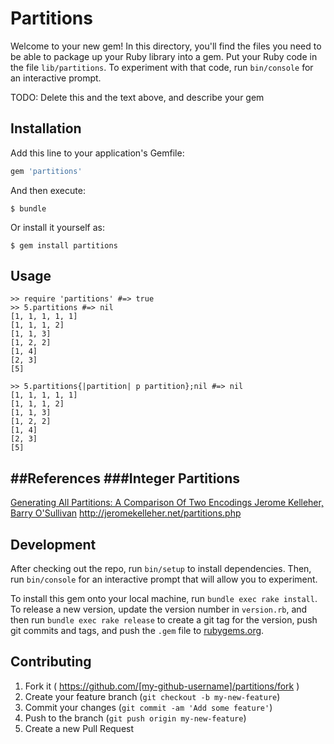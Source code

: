 # Partitions

Welcome to your new gem! In this directory, you'll find the files you need to be able to package up your Ruby library into a gem. Put your Ruby code in the file `lib/partitions`. To experiment with that code, run `bin/console` for an interactive prompt.

TODO: Delete this and the text above, and describe your gem

## Installation

Add this line to your application's Gemfile:

```ruby
gem 'partitions'
```

And then execute:

    $ bundle

Or install it yourself as:

    $ gem install partitions

## Usage
    >> require 'partitions' #=> true
    >> 5.partitions #=> nil
    [1, 1, 1, 1, 1]
    [1, 1, 1, 2]
    [1, 1, 3]
    [1, 2, 2]
    [1, 4]
    [2, 3]
    [5]

    >> 5.partitions{|partition| p partition};nil #=> nil
    [1, 1, 1, 1, 1]
    [1, 1, 1, 2]
    [1, 1, 3]
    [1, 2, 2]
    [1, 4]
    [2, 3]
    [5]

##References
###Integer Partitions
---------------------------
[Generating All Partitions: A Comparison Of Two Encodings Jerome Kelleher, Barry O'Sullivan](http://arxiv.org/abs/0909.2331v2)
http://jeromekelleher.net/partitions.php

## Development

After checking out the repo, run `bin/setup` to install dependencies. Then, run `bin/console` for an interactive prompt that will allow you to experiment.

To install this gem onto your local machine, run `bundle exec rake install`. To release a new version, update the version number in `version.rb`, and then run `bundle exec rake release` to create a git tag for the version, push git commits and tags, and push the `.gem` file to [rubygems.org](https://rubygems.org).


## Contributing

1. Fork it ( https://github.com/[my-github-username]/partitions/fork )
2. Create your feature branch (`git checkout -b my-new-feature`)
3. Commit your changes (`git commit -am 'Add some feature'`)
4. Push to the branch (`git push origin my-new-feature`)
5. Create a new Pull Request
